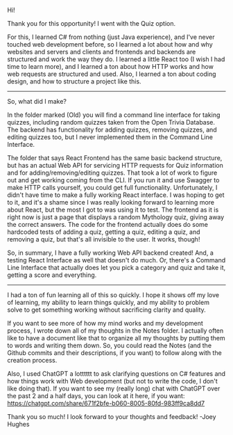 Hi!

Thank you for this opportunity! I went with the Quiz option.

For this, I learned C# from nothing (just Java experience), and I've never touched web development before, so I learned a lot about how and why websites and servers and clients and frontends and backends are structured and work the way they do. 
I learned a little React too (I wish I had time to learn more), and I learned a ton about how HTTP works and how web requests are structured and used. 
Also, I learned a ton about coding design, and how to structure a project like this.

---

So, what did I make?

In the folder marked (Old) you will find a command line interface for taking quizzes, including random quizzes taken from the Open Trivia Database. The backend has functionality for adding quizzes, removing quizzes, and editing quizzes too, but I never implemented them in the Command Line Interface.

The folder that says React Frontend has the same basic backend structure, but has an actual Web API for servicing HTTP requests for Quiz information and for adding/removing/editing quizzes. That took a lot of work to figure out and get working coming from the CLI. If you run it and use Swagger to make HTTP calls yourself, you could get full functionality.
Unfortunately, I didn't have time to make a fully working React interface. I was hoping to get to it, and it's a shame since I was really looking forward to learning more about React, but the most I got to was using it to test. The frontend as it is right now is just a page that displays a random Mythology quiz, giving away the correct answers.
The code for the frontend actually does do some hardcoded tests of adding a quiz, getting a quiz, editing a quiz, and removing a quiz, but that's all invisible to the user. It works, though!

So, in summary, I have a fully working Web API backend created! And, a testing React Interface as well that doesn't do much. Or, there's a Command Line Interface that actually does let you pick a category and quiz and take it, getting a score and everything.

---

I had a ton of fun learning all of this so quickly. I hope it shows off my love of learning, my ability to learn things quickly, and my ability to problem solve to get something working without sacrificing clarity and quality.

If you want to see more of how my mind works and my development process, I wrote down all of my thoughts in the Notes folder. I actually often like to have a document like that to organize all my thoughts by putting them to words and writing them down. So, you could read the Notes (and the Github commits and their descriptions, if you want) to follow along with the creation process.

Also, I used ChatGPT a lotttttt to ask clarifying questions on C# features and how things work with Web development (but not to write the code, I don't like doing that). If you want to see my (really long) chat with ChatGPT over the past 2 and a half days, you can look at it here, if you want: https://chatgpt.com/share/671f2bfe-b060-8005-80fd-983ff9ca8dd7

Thank you so much! I look forward to your thoughts and feedback!
-Joey Hughes
